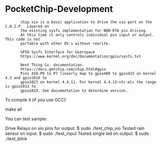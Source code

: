 # PocketChip-Development

           chip_xio is a basic application to drive the xio port on the C.H.I.P.  Layered on
           the existing sysfs implementation for NON-RTA pin driving.
           At this time it only controls individual pin input or output.  This code is not
           portable with other OS's without rewrite.

           GPIO Sysfs Interface for Userspace
           https://www.kernel.org/doc/Documentation/gpio/sysfs.txt

           Next Thing Co. documentation.
           https://docs.getchip.com/chip.html#gpio
           Pins XIO-P0 to P7 linearly map to gpio408 to gpio415 on kernel 4.3 and gpio1016 to
           gpio1023 on kernel 4.4.11. For kernel 4.4.13-ntc-mlc the range is gpio1013 to
           gpio1019. See documentation to determine version.

To compile it (if you use GCC):

make all

You can test sample:

Drive Relays on xio pins for output.
$ sudo ./test_chip_xio
Tested rain sensor on input.
$ sudo ./test_input
Tested single led on output.
$ sudo ./test_blink
